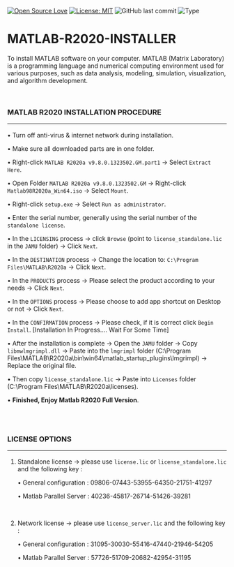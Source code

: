 [![Open Source Love](https://badges.frapsoft.com/os/v1/open-source.svg?style=flat)](https://github.com/ellerbrock/open-source-badges/)
[![License: MIT](https://img.shields.io/badge/License-MIT-blue.svg?logo=github&color=%23F7DF1E)](https://opensource.org/licenses/MIT)
![GitHub last commit](https://img.shields.io/github/last-commit/cakraawijaya/MATLAB-R2020-INSTALLER?logo=Codeforces&logoColor=white&color=%23F7DF1E)
![Type](https://img.shields.io/badge/Type-Installer-light.svg?style=flat&logo=gitbook&logoColor=white&color=%23F7DF1E)

# MATLAB-R2020-INSTALLER
To install MATLAB software on your computer. MATLAB (Matrix Laboratory) is a programming language and numerical computing environment used for various purposes, such as data analysis, modeling, simulation, visualization, and algorithm development.

<br>

### MATLAB R2020 INSTALLATION PROCEDURE<hr>
• Turn off anti-virus & internet network during installation.

• Make sure all downloaded parts are in one folder.

• Right-click ``` MATLAB R2020a v9.8.0.1323502.GM.part1 ``` -> Select ``` Extract Here ```.

• Open Folder ``` MATLAB R2020a v9.8.0.1323502.GM ``` -> Right-click ``` Matlab98R2020a_Win64.iso ``` -> Select ``` Mount ```.

• Right-click ``` setup.exe ``` -> Select ``` Run as administrator ```.

• Enter the serial number, generally using the serial number of the ``` standalone license ```.

• In the ``` LICENSING ``` process -> click ``` Browse ``` (point to ``` license_standalone.lic ``` in the ``` JAMU ``` folder) -> Click ``` Next ```.

• In the ``` DESTINATION ``` process -> Change the location to: ``` C:\Program Files\MATLAB\R2020a ``` -> Click ``` Next ```.

• In the ``` PRODUCTS ``` process -> Please select the product according to your needs -> Click ``` Next ```.

• In the ``` OPTIONS ``` process -> Please choose to add app shortcut on Desktop or not -> Click ``` Next ```.

• In the ``` CONFIRMATION ``` process -> Please check, if it is correct click ``` Begin Install ```. [Installation In Progress.... Wait For Some Time]

• After the installation is complete -> Open the ``` JAMU ``` folder -> Copy ``` libmwlmgrimpl.dll ``` -> Paste into the ``` lmgrimpl ``` folder (C:\Program Files\MATLAB\R2020a\bin\win64\matlab_startup_plugins\lmgrimpl) -> Replace the original file.

• Then copy ``` license_standalone.lic ``` -> Paste into ``` Licenses ``` folder (C:\Program Files\MATLAB\R2020a\licenses).

• <strong>Finished, Enjoy Matlab R2020 Full Version</strong>.

<br><br>

### LICENSE OPTIONS<hr>
1. Standalone license -> please use ``` license.lic ``` or ``` license_standalone.lic ``` and the following key :

   • General configuration : 09806-07443-53955-64350-21751-41297

   • Matlab Parallel Server : 40236-45817-26714-51426-39281

<br>

2. Network license -> please use ``` license_server.lic ``` and the following key :

   • General configuration : 31095-30030-55416-47440-21946-54205

   • Matlab Parallel Server : 57726-51709-20682-42954-31195
